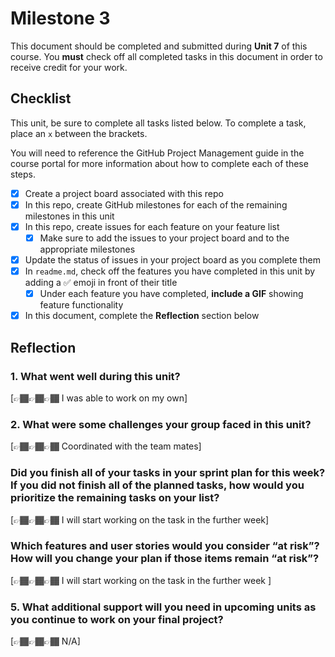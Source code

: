 # Milestone 3

This document should be completed and submitted during **Unit 7** of this course. You **must** check off all completed tasks in this document in order to receive credit for your work.

## Checklist

This unit, be sure to complete all tasks listed below. To complete a task, place an `x` between the brackets.

You will need to reference the GitHub Project Management guide in the course portal for more information about how to complete each of these steps.

- [x] Create a project board associated with this repo
- [x] In this repo, create GitHub milestones for each of the remaining milestones in this unit
- [x] In this repo, create issues for each feature on your feature list
  - [x] Make sure to add the issues to your project board and to the appropriate milestones
- [x] Update the status of issues in your project board as you complete them
- [x] In `readme.md`, check off the features you have completed in this unit by adding a ✅ emoji in front of their title
  - [x] Under each feature you have completed, **include a GIF** showing feature functionality
- [x] In this document, complete the **Reflection** section below

## Reflection

### 1. What went well during this unit?

[👉🏾👉🏾👉🏾 I was able to work on my own]

### 2. What were some challenges your group faced in this unit?

[👉🏾👉🏾👉🏾 Coordinated with the team mates]

### Did you finish all of your tasks in your sprint plan for this week? If you did not finish all of the planned tasks, how would you prioritize the remaining tasks on your list?

[👉🏾👉🏾👉🏾 I will start working on the task in the further week]

### Which features and user stories would you consider “at risk”? How will you change your plan if those items remain “at risk”?

[👉🏾👉🏾👉🏾 I will start working on the task in the further week ]

### 5. What additional support will you need in upcoming units as you continue to work on your final project?

[👉🏾👉🏾👉🏾 N/A]

